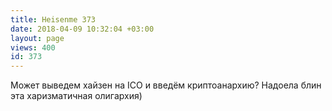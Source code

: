```yaml
---
title: Heisenme 373
date: 2018-04-09 10:32:04 +03:00
layout: page
views: 400
id: 373
---
```


Может выведем хайзен на ICO и введём криптоанархию? Надоела блин эта харизматичная олигархия)


